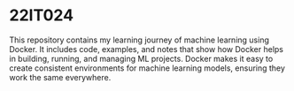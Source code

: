 # 22IT024
This repository contains my learning journey of machine learning using Docker. It includes code, examples, and notes that show how Docker helps in building, running, and managing ML projects. Docker makes it easy to create consistent environments for machine learning models, ensuring they work the same everywhere. 
